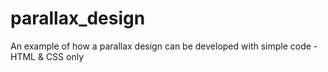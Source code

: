 # parallax_design
An example of how a parallax design can be developed with simple code - HTML &amp; CSS only

